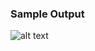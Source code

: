 ### Sample Output
![alt text](https://github.com/agill17/Infrastructure-as-Code/blob/master/Terraform/vpc_from_module/vpc_module_demo.png)
